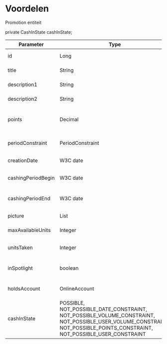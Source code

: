 ---
---

# Voordelen

Promotion entiteit

private CashInState cashInState;

| Parameter | Type | Beschrijving |
| --- | --- | --- |
| id | Long | identificatie van de promotie |
| title | String | titel van de promotie |
| description1 | String | omschrijving van de promotie |
| description2 | String | omschrijving van de promotie |
| points | Decimal | punten nodig voor het verzilveren van de promotie |
| periodConstraint | PeriodConstraint | beperking voor het verzilveren van de promotie |
| creationDate | W3C date | datum aanmaak van de promotie |
| cashingPeriodBegin | W3C date | startdatum van de verzilverperiode |
| cashingPeriodEnd | W3C date | einddatum van de verzilverperiode |
| picture | List<String> | afbeeldingen bij de promotie |
| maxAvailableUnits | Integer | beschikbaarheid van de promotie |
| unitsTaken | Integer | aantal keer dat de promotie is verzilverd |
| inSpotlight | boolean | true indien promotie in de kijker staat |
| holdsAccount | OnlineAccount | gekoppelde online accounts van de User |
| cashInState | POSSIBLE, NOT_POSSIBLE_DATE_CONSTRAINT, NOT_POSSIBLE_VOLUME_CONSTRAINT, NOT_POSSIBLE_USER_VOLUME_CONSTRAINT, NOT_POSSIBLE_POINTS_CONSTRAINT, NOT_POSSIBLE_USER_CONSTRAINT | geeft aan of de promotie door een gebruiker verzilverd kan worden |
